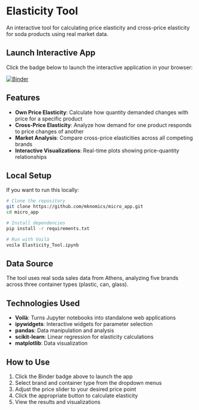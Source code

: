 # Elasticity Tool

An interactive tool for calculating price elasticity and cross-price elasticity for soda products using real market data.

## Launch Interactive App

Click the badge below to launch the interactive application in your browser:

[![Binder](https://mybinder.org/badge_logo.svg)](https://mybinder.org/v2/gh/mknomics/micro_app/HEAD?urlpath=voila%2Frender%2FElasticity_Tool.ipynb)

## Features

- **Own Price Elasticity**: Calculate how quantity demanded changes with price for a specific product
- **Cross-Price Elasticity**: Analyze how demand for one product responds to price changes of another
- **Market Analysis**: Compare cross-price elasticities across all competing brands
- **Interactive Visualizations**: Real-time plots showing price-quantity relationships

## Local Setup

If you want to run this locally:

```bash
# Clone the repository
git clone https://github.com/mknomics/micro_app.git
cd micro_app

# Install dependencies
pip install -r requirements.txt

# Run with Voilà
voila Elasticity_Tool.ipynb
```

## Data Source

The tool uses real soda sales data from Athens, analyzing five brands across three container types (plastic, can, glass).

## Technologies Used

- **Voilà**: Turns Jupyter notebooks into standalone web applications
- **ipywidgets**: Interactive widgets for parameter selection
- **pandas**: Data manipulation and analysis
- **scikit-learn**: Linear regression for elasticity calculations
- **matplotlib**: Data visualization

## How to Use

1. Click the Binder badge above to launch the app
2. Select brand and container type from the dropdown menus
3. Adjust the price slider to your desired price point
4. Click the appropriate button to calculate elasticity
5. View the results and visualizations